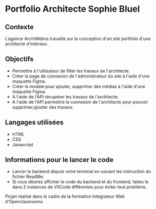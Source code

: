 # Portfolio Architecte Sophie Bluel


## Contexte

L’agence ArchiWebos travaille sur la conception d'un site portfolio d'une architecte d'intérieur.

## Objectifs

- Permettre à l'utilisateur de filter les travaux de l'architecte.
- Créer la page de connexion de l'administrateur du site à l'aide d'une maquette Figma.
- Créer la modale pour ajouter, supprimer des médias à l'aide d'une maquette Figma.
- A l'aide de l'API récupérer les travaux de l'architecte.
- A l'aide de l'API permettre la connexion de l'architecte pour pouvoir supprimer,ajouter des travaux.   

## Langages utilisées

- HTML
- CSS
- Javascript

## Informations pour le lancer le code

 - Lancer le backend depuis votre terminal en suivant les instruction du fichier ReadMe.
 - Si vous désirez afficher le code du backend et du frontend, faites le dans 2 instances de VSCode différentes pour éviter tout problème.
   

Projet réalisé dans le cadre de la formation Intégrateur Web d'Openclassrooms

